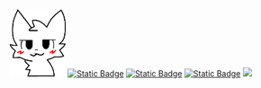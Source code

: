 <div id="header" align="center">
    <a href="https://giphy.com/gifs/skeleton-not-2d-jsp6TYPKpfXwY"><img src="/icon.png" width="100"></a>
    <a href="https://discordapp.com/users/1116279686180376687/"><img alt="Static Badge" src="https://img.shields.io/badge/discord-white?style=for-the-badge&logo=discord"></a>
    <a href="https://nimomilk.github.io/"><img alt="Static Badge" src="https://img.shields.io/badge/about_me-white?style=for-the-badge&logo=github"></a>
    <a href="https://penguinmod.com/profile?user=Selue"><img alt="Static Badge" src="https://img.shields.io/badge/Penguin%20mod-blue?style=for-the-badge"></a>
    <img src="/Thumbnail 1.png" width="500"></a>
</div>
